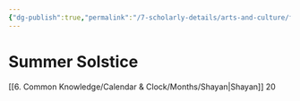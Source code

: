 ```yaml
---
{"dg-publish":true,"permalink":"/7-scholarly-details/arts-and-culture/festivals-and-ceremonies/summer-solstice/"}
---
```


# Summer Solstice

[[6. Common Knowledge/Calendar & Clock/Months/Shayan\|Shayan]] 20